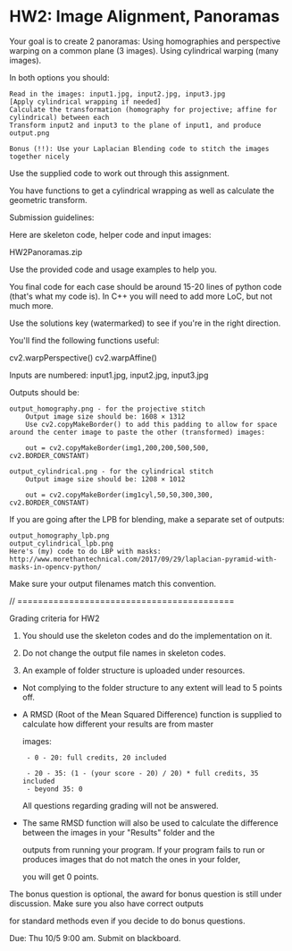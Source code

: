  HW2: Image Alignment, Panoramas
 ===============================

 

Your goal is to create 2 panoramas:
Using homographies and perspective warping on a common plane (3 images).
Using cylindrical warping (many images).

In both options you should:

    Read in the images: input1.jpg, input2.jpg, input3.jpg
    [Apply cylindrical wrapping if needed]
    Calculate the transformation (homography for projective; affine for cylindrical) between each
    Transform input2 and input3 to the plane of input1, and produce output.png

    Bonus (!!): Use your Laplacian Blending code to stitch the images together nicely

 

Use the supplied code to work out through this assignment.

You have functions to get a cylindrical wrapping as well as calculate the geometric transform.

 

Submission guidelines:

Here are skeleton code, helper code and input images:

HW2Panoramas.zip

 

Use the provided code and usage examples to help you.

You final code for each case should be around 15-20 lines of python code (that's what my code is). In C++ you will need to add more LoC, but not much more.

Use the solutions key (watermarked) to see if you're in the right direction.

 

You'll find the following functions useful:

cv2.warpPerspective()
cv2.warpAffine()

 

Inputs are numbered: input1.jpg, input2.jpg, input3.jpg

Outputs should be:

    output_homography.png - for the projective stitch
        Output image size should be: 1608 × 1312
        Use cv2.copyMakeBorder() to add this padding to allow for space around the center image to paste the other (transformed) images:

        out = cv2.copyMakeBorder(img1,200,200,500,500, cv2.BORDER_CONSTANT)

    output_cylindrical.png - for the cylindrical stitch
        Output image size should be: 1208 × 1012

        out = cv2.copyMakeBorder(img1cyl,50,50,300,300, cv2.BORDER_CONSTANT)

If you are going after the LPB for blending, make a separate set of outputs:

    output_homography_lpb.png
    output_cylindrical_lpb.png
    Here's (my) code to do LBP with masks: http://www.morethantechnical.com/2017/09/29/laplacian-pyramid-with-masks-in-opencv-python/

 

Make sure your output filenames match this convention.

 

// ==========================================

Grading criteria for HW2

1. You should use the skeleton codes and do the implementation on it.

2. Do not change the output file names in skeleton codes.

3. An example of folder structure is uploaded under resources.

 

- Not complying to the folder structure to any extent will lead to 5 points off.

- A RMSD (Root of the Mean Squared Difference) function is supplied to calculate how different your results are from master

  images:

       - 0 - 20: full credits, 20 included

       - 20 - 35: (1 - (your score - 20) / 20) * full credits, 35 included
       - beyond 35: 0
  All questions regarding grading will not be answered.

- The same RMSD function will also be used to calculate the difference between the images in your "Results" folder and the

  outputs from running your program. If your program fails to run or produces images that do not match the ones in your folder,

  you will get 0 points.

 

The bonus question is optional, the award for bonus question is still under discussion. Make sure you also have correct outputs

for standard methods even if you decide to do bonus questions.

 

 

Due: Thu 10/5 9:00 am. Submit on blackboard.
